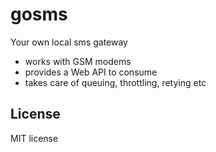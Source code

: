 gosms
=====

Your own local sms gateway

- works with GSM modems
- provides a Web API to consume
- takes care of queuing, throttling, retying etc



License
-------

MIT license


